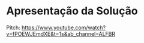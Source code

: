 # Apresentação da Solução

Pitch: https://www.youtube.com/watch?v=fPOEWJEmdXE&t=1s&ab_channel=ALFBR
